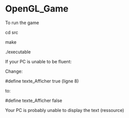 # OpenGL_Game
<p> To run the game</p>
<p> cd src</p>
<p> make </p>
<p> ./executable </p>
<p> If your PC is unable to be fluent:</p>
<p> Change:</p>
<p>#define texte_Afficher true (ligne 8)</p>
<p>to:</p>
<p>#define texte_Afficher false</p>
<p>Your PC is probably unable to display the text (ressource)</p>


